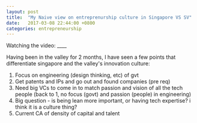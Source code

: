 ```yaml
---
layout: post
title:  "My Naive view on entreprenurship culture in Singapore VS SV"
date:   2017-03-08 22:44:00 +0800
categories: entrepreneurship
---
```


Watching the video: ____

Having been in the valley for 2 months, I have seen a few points that differentiate singapore and the valley's innovation culture:

1. Focus on engineering (design thinking, etc) of gvt
2. Get patents and IPs and go out and found companies (pre req)
3. Need big VCs to come in to match passion and vision of all the tech people (back to 1, no focus (govt) and passion (people) in engineering)
4. Big question - is being lean more important, or having tech expertise? i think it is a culture thing?
5. Current CA of density of capital and talent
